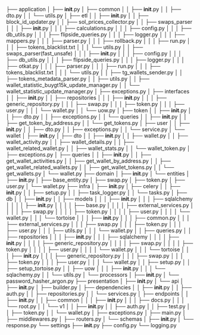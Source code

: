 ├── application
│   ├── __init__.py
│   ├── common
│   │   ├── __init__.py
│   │   ├── dto.py
│   │   └── utils.py
│   ├── etl
│   │   ├── __init__.py
│   │   ├── block_id_updater.py
│   │   ├── sol_prices_collector.py
│   │   ├── swaps_parser
│   │   │   ├── __init__.py
│   │   │   ├── calculations.py
│   │   │   ├── config.py
│   │   │   ├── db_utils.py
│   │   │   ├── flipside_queries.py
│   │   │   ├── logger.py
│   │   │   ├── mappers.py
│   │   │   ├── parser.py
│   │   │   ├── rollback.py
│   │   │   ├── run.py
│   │   │   ├── tokens_blacklist.txt
│   │   │   └── utils.py
│   │   ├── swaps_parser(fast_unsafe)
│   │   │   ├── __init__.py
│   │   │   ├── config.py
│   │   │   ├── db_utils.py
│   │   │   ├── flipside_queries.py
│   │   │   ├── logger.py
│   │   │   ├── otkat.py
│   │   │   ├── parser.py
│   │   │   ├── run.py
│   │   │   ├── tokens_blacklist.txt
│   │   │   └── utils.py
│   │   ├── tg_wallets_sender.py
│   │   ├── tokens_metadata_parser.py
│   │   ├── utils.py
│   │   ├── wallet_statistic_buygt15k_update_manager.py
│   │   └── wallet_statistic_update_manager.py
│   ├── exceptions.py
│   ├── interfaces
│   │   ├── __init__.py
│   │   ├── repositories
│   │   │   ├── __init__.py
│   │   │   ├── generic_repository.py
│   │   │   ├── swap.py
│   │   │   ├── token.py
│   │   │   ├── user.py
│   │   │   └── wallet.py
│   │   └── uow.py
│   ├── token
│   │   ├── __init__.py
│   │   ├── dto.py
│   │   ├── exceptions.py
│   │   └── queries
│   │       ├── __init__.py
│   │       ├── get_token_by_address.py
│   │       └── get_tokens.py
│   ├── user
│   │   ├── __init__.py
│   │   ├── dto.py
│   │   ├── exceptions.py
│   │   └── service.py
│   └── wallet
│       ├── __init__.py
│       ├── dto
│       │   ├── __init__.py
│       │   ├── wallet.py
│       │   ├── wallet_activity.py
│       │   ├── wallet_details.py
│       │   ├── wallet_related_wallet.py
│       │   ├── wallet_stats.py
│       │   └── wallet_token.py
│       ├── exceptions.py
│       ├── queries
│       │   ├── __init__.py
│       │   ├── get_wallet_activities.py
│       │   ├── get_wallet_by_address.py
│       │   ├── get_wallet_related_wallets.py
│       │   ├── get_wallet_tokens.py
│       │   └── get_wallets.py
│       └── wallet.py
├── domain
│   ├── __init__.py
│   └── entities
│       ├── __init__.py
│       ├── base_entity.py
│       ├── swap.py
│       ├── token.py
│       ├── user.py
│       └── wallet.py
├── infra
│   ├── __init__.py
│   ├── celery
│   │   ├── __init__.py
│   │   ├── setup.py
│   │   ├── task_logger.py
│   │   └── tasks.py
│   ├── db
│   │   ├── __init__.py
│   │   ├── models
│   │   │   ├── __init__.py
│   │   │   ├── sqlalchemy
│   │   │   │   ├── __init__.py
│   │   │   │   ├── base.py
│   │   │   │   ├── external_services.py
│   │   │   │   ├── swap.py
│   │   │   │   ├── token.py
│   │   │   │   ├── user.py
│   │   │   │   └── wallet.py
│   │   │   └── tortoise
│   │   │       ├── __init__.py
│   │   │       ├── common.py
│   │   │       ├── external_services.py
│   │   │       ├── swap.py
│   │   │       ├── token.py
│   │   │       ├── user.py
│   │   │       ├── utils.py
│   │   │       └── wallet.py
│   │   ├── queries.py
│   │   ├── repositories
│   │   │   ├── __init__.py
│   │   │   ├── sqlalchemy
│   │   │   │   ├── __init__.py
│   │   │   │   ├── generic_repository.py
│   │   │   │   ├── swap.py
│   │   │   │   ├── token.py
│   │   │   │   ├── user.py
│   │   │   │   └── wallet.py
│   │   │   └── tortoise
│   │   │       ├── __init__.py
│   │   │       ├── generic_repository.py
│   │   │       ├── swap.py
│   │   │       ├── token.py
│   │   │       ├── user.py
│   │   │       └── wallet.py
│   │   ├── setup.py
│   │   ├── setup_tortoise.py
│   │   ├── uow
│   │   │   ├── __init__.py
│   │   │   └── sqlachemy.py
│   │   └── utils.py
│   └── processors
│       ├── __init__.py
│       └── password_hasher_argon.py
├── presentation
│   ├── __init__.py
│   └── api
│       ├── __init__.py
│       ├── builder.py
│       ├── dependencies
│       │   ├── __init__.py
│       │   ├── auth.py
│       │   ├── repositories.py
│       │   └── services.py
│       ├── endpoints
│       │   ├── __init__.py
│       │   ├── common
│       │   │   ├── __init__.py
│       │   │   ├── docs.py
│       │   │   └── root.py
│       │   └── v1
│       │       ├── __init__.py
│       │       ├── auth.py
│       │       ├── test.py
│       │       ├── token.py
│       │       └── wallet.py
│       ├── exceptions.py
│       ├── main.py
│       ├── middlewares.py
│       ├── routers.py
│       └── schemas
│           ├── __init__.py
│           └── response.py
└── settings
    ├── __init__.py
    ├── config.py
    └── logging.py
